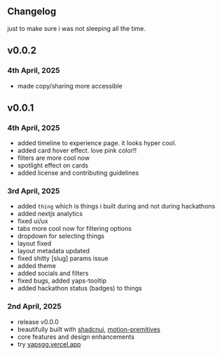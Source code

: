 ## Changelog 

just to make sure i was not sleeping all the time.

## v0.0.2

### 4th April, 2025
- made copy/sharing more accessible

## v0.0.1

### 4th April, 2025
- added timeline to experience page. it looks hyper cool.
- added card hover effect. love pink color!!
- filters are more cool now
- spotlight effect on cards
- added license and contributing guidelines

### 3rd April, 2025
- added `thing` which is things i built during and not during hackathons
- added nextjs analytics
- fixed ui/ux
- tabs more cool now for filtering options
- dropdown for selecting things
- layout fixed
- layout metadata updated
- fixed shitty [slug] params issue
- added theme
- added socials and filters
- fixed bugs, added yaps-tooltip
- added hackathon status (badges) to things

### 2nd April, 2025
- release v0.0.0
- beautifully built with [shadcnui](https://ui.shadcn.com/), [motion-premitives](https://motion-primitives.com)
- core features and design enhancements
- try [yapsgg.vercel.app](https://yapsgg.vercel.app) 